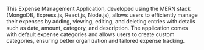 This Expense Management Application, developed using the MERN stack (MongoDB, Express.js, React.js, Node.js), allows users to efficiently manage their expenses by adding, viewing, editing, and deleting entries with details such as date, amount, category, and description. The application comes with default expense categories and allows users to create custom categories, ensuring better organization and tailored expense tracking.
